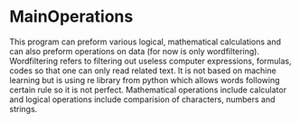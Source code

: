 # MainOperations
This program can preform various logical, mathematical calculations and can also preform operations on data (for now is only wordfiltering). Wordfiltering refers to filtering out useless computer expressions, formulas, codes so that one can only read related text. It is not based on machine learning but is using re library from python which allows words following certain rule so it is not perfect. Mathematical operations include calculator and logical operations include comparision of characters, numbers and strings.
